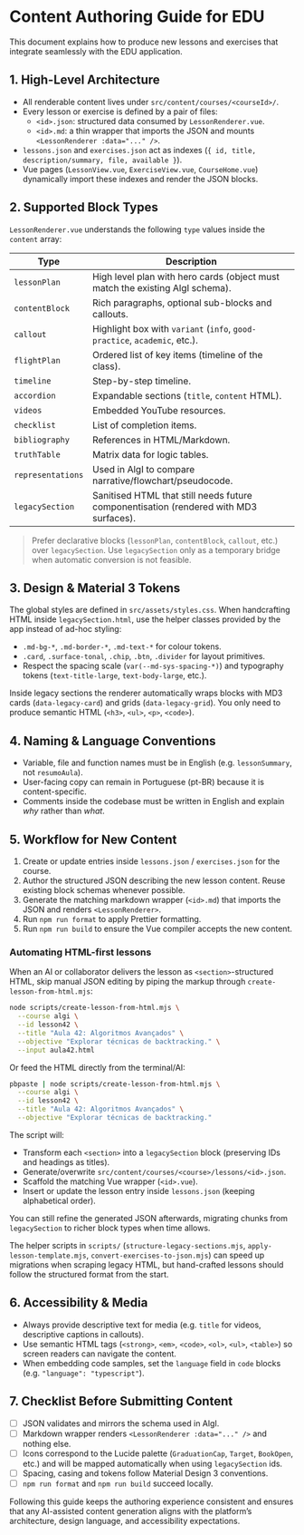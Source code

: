 ﻿# Content Authoring Guide for EDU

This document explains how to produce new lessons and exercises that integrate seamlessly with the EDU application.

## 1. High-Level Architecture

- All renderable content lives under `src/content/courses/<courseId>/`.
- Every lesson or exercise is defined by a pair of files:
  - `<id>.json`: structured data consumed by `LessonRenderer.vue`.
  - `<id>.md`: a thin wrapper that imports the JSON and mounts `<LessonRenderer :data="..." />`.
- `lessons.json` and `exercises.json` act as indexes (`{ id, title, description/summary, file, available }`).
- Vue pages (`LessonView.vue`, `ExerciseView.vue`, `CourseHome.vue`) dynamically import these indexes and render the JSON blocks.

## 2. Supported Block Types

`LessonRenderer.vue` understands the following `type` values inside the `content` array:

| Type              | Description                                                                           |
| ----------------- | ------------------------------------------------------------------------------------- |
| `lessonPlan`      | High level plan with hero cards (object must match the existing AlgI schema).         |
| `contentBlock`    | Rich paragraphs, optional sub-blocks and callouts.                                    |
| `callout`         | Highlight box with `variant` (`info`, `good-practice`, `academic`, etc.).             |
| `flightPlan`      | Ordered list of key items (timeline of the class).                                    |
| `timeline`        | Step-by-step timeline.                                                                |
| `accordion`       | Expandable sections (`title`, `content` HTML).                                        |
| `videos`          | Embedded YouTube resources.                                                           |
| `checklist`       | List of completion items.                                                             |
| `bibliography`    | References in HTML/Markdown.                                                          |
| `truthTable`      | Matrix data for logic tables.                                                         |
| `representations` | Used in AlgI to compare narrative/flowchart/pseudocode.                               |
| `legacySection`   | Sanitised HTML that still needs future componentisation (rendered with MD3 surfaces). |

> Prefer declarative blocks (`lessonPlan`, `contentBlock`, `callout`, etc.) over `legacySection`. Use `legacySection` only as a temporary bridge when automatic conversion is not feasible.

## 3. Design & Material 3 Tokens

The global styles are defined in `src/assets/styles.css`. When handcrafting HTML inside `legacySection.html`, use the helper classes provided by the app instead of ad-hoc styling:

- `.md-bg-*`, `.md-border-*`, `.md-text-*` for colour tokens.
- `.card`, `.surface-tonal`, `.chip`, `.btn`, `.divider` for layout primitives.
- Respect the spacing scale (`var(--md-sys-spacing-*)`) and typography tokens (`text-title-large`, `text-body-large`, etc.).

Inside legacy sections the renderer automatically wraps blocks with MD3 cards (`data-legacy-card`) and grids (`data-legacy-grid`). You only need to produce semantic HTML (`<h3>`, `<ul>`, `<p>`, `<code>`).

## 4. Naming & Language Conventions

- Variable, file and function names must be in English (e.g. `lessonSummary`, not `resumoAula`).
- User-facing copy can remain in Portuguese (pt-BR) because it is content-specific.
- Comments inside the codebase must be written in English and explain _why_ rather than _what_.

## 5. Workflow for New Content

1. Create or update entries inside `lessons.json` / `exercises.json` for the course.
2. Author the structured JSON describing the new lesson content. Reuse existing block schemas whenever possible.
3. Generate the matching markdown wrapper (`<id>.md`) that imports the JSON and renders `<LessonRenderer>`.
4. Run `npm run format` to apply Prettier formatting.
5. Run `npm run build` to ensure the Vue compiler accepts the new content.

### Automating HTML-first lessons

When an AI or collaborator delivers the lesson as `<section>`-structured HTML, skip manual JSON editing by piping the markup
through `create-lesson-from-html.mjs`:

```bash
node scripts/create-lesson-from-html.mjs \
  --course algi \
  --id lesson42 \
  --title "Aula 42: Algoritmos Avançados" \
  --objective "Explorar técnicas de backtracking." \
  --input aula42.html
```

Or feed the HTML directly from the terminal/AI:

```bash
pbpaste | node scripts/create-lesson-from-html.mjs \
  --course algi \
  --id lesson42 \
  --title "Aula 42: Algoritmos Avançados" \
  --objective "Explorar técnicas de backtracking."
```

The script will:

- Transform each `<section>` into a `legacySection` block (preserving IDs and headings as titles).
- Generate/overwrite `src/content/courses/<course>/lessons/<id>.json`.
- Scaffold the matching Vue wrapper (`<id>.vue`).
- Insert or update the lesson entry inside `lessons.json` (keeping alphabetical order).

You can still refine the generated JSON afterwards, migrating chunks from `legacySection` to richer block types when time
allows.

The helper scripts in `scripts/` (`structure-legacy-sections.mjs`, `apply-lesson-template.mjs`, `convert-exercises-to-json.mjs`) can speed up migrations when scraping legacy HTML, but hand-crafted lessons should follow the structured format from the start.

## 6. Accessibility & Media

- Always provide descriptive text for media (e.g. `title` for videos, descriptive captions in callouts).
- Use semantic HTML tags (`<strong>`, `<em>`, `<code>`, `<ol>`, `<ul>`, `<table>`) so screen readers can navigate the content.
- When embedding code samples, set the `language` field in `code` blocks (e.g. `"language": "typescript"`).

## 7. Checklist Before Submitting Content

- [ ] JSON validates and mirrors the schema used in AlgI.
- [ ] Markdown wrapper renders `<LessonRenderer :data="..." />` and nothing else.
- [ ] Icons correspond to the Lucide palette (`GraduationCap`, `Target`, `BookOpen`, etc.) and will be mapped automatically when using `legacySection` ids.
- [ ] Spacing, casing and tokens follow Material Design 3 conventions.
- [ ] `npm run format` and `npm run build` succeed locally.

Following this guide keeps the authoring experience consistent and ensures that any AI-assisted content generation aligns with the platform’s architecture, design language, and accessibility expectations.
